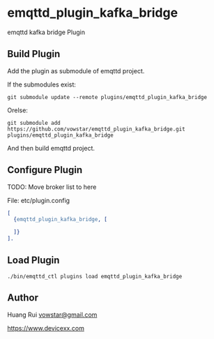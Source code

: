 emqttd_plugin_kafka_bridge
===================

emqttd kafka bridge Plugin

Build Plugin
------------

Add the plugin as submodule of emqttd project.

If the submodules exist:

```
git submodule update --remote plugins/emqttd_plugin_kafka_bridge
```

Orelse:

```
git submodule add https://github.com/vowstar/emqttd_plugin_kafka_bridge.git plugins/emqttd_plugin_kafka_bridge
```

And then build emqttd project.

Configure Plugin
----------------
TODO: Move broker list to here

File: etc/plugin.config

```erlang
[
  {emqttd_plugin_kafka_bridge, [

  ]}
].

```


Load Plugin
-----------

```
./bin/emqttd_ctl plugins load emqttd_plugin_kafka_bridge
```

Author
------

Huang Rui <vowstar@gmail.com>

https://www.devicexx.com
